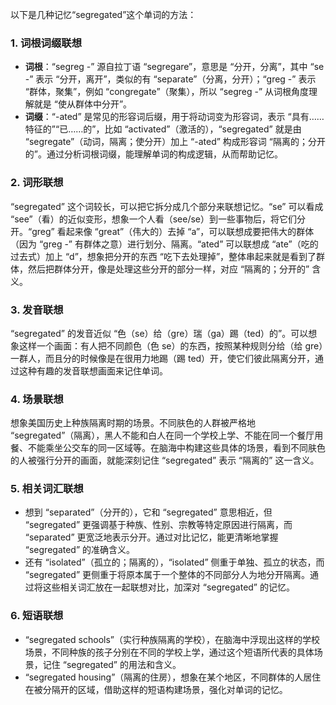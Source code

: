 以下是几种记忆“segregated”这个单词的方法：

### 1. 词根词缀联想
 - **词根**：“segreg -” 源自拉丁语 “segregare”，意思是 “分开，分离”，其中 “se -” 表示 “分开，离开”，类似的有 “separate”（分离，分开）；“greg -” 表示 “群体，聚集”，例如 “congregate”（聚集），所以 “segreg -” 从词根角度理解就是 “使从群体中分开”。
 - **词缀**：“-ated” 是常见的形容词后缀，用于将动词变为形容词，表示 “具有……特征的”“已……的”，比如 “activated”（激活的），“segregated” 就是由 “segregate”（动词，隔离；使分开）加上 “-ated” 构成形容词 “隔离的；分开的”。通过分析词根词缀，能理解单词的构成逻辑，从而帮助记忆。

### 2. 词形联想
 “segregated” 这个词较长，可以把它拆分成几个部分来联想记忆。“se” 可以看成 “see”（看）的近似变形，想象一个人看（see/se）到一些事物后，将它们分开。“greg” 看起来像 “great”（伟大的）去掉 “a”，可以联想成要把伟大的群体（因为 “greg -” 有群体之意）进行划分、隔离。“ated” 可以联想成 “ate”（吃的过去式）加上 “d”，想象把分开的东西 “吃下去处理掉”，整体串起来就是看到了群体，然后把群体分开，像是处理这些分开的部分一样，对应 “隔离的；分开的” 含义。

### 3. 发音联想
 “segregated” 的发音近似 “色（se）给（gre）瑞（ga）踢（ted）的”。可以想象这样一个画面：有人把不同颜色（色 se）的东西，按照某种规则分给（给 gre）一群人，而且分的时候像是在很用力地踢（踢 ted）开，使它们彼此隔离分开，通过这种有趣的发音联想画面来记住单词。

### 4. 场景联想
想象美国历史上种族隔离时期的场景。不同肤色的人群被严格地 “segregated”（隔离），黑人不能和白人在同一个学校上学、不能在同一个餐厅用餐、不能乘坐公交车的同一区域等。在脑海中构建这些具体的场景，看到不同肤色的人被强行分开的画面，就能深刻记住 “segregated” 表示 “隔离的” 这一含义。

### 5. 相关词汇联想
 - 想到 “separated”（分开的），它和 “segregated” 意思相近，但 “segregated” 更强调基于种族、性别、宗教等特定原因进行隔离，而 “separated” 更宽泛地表示分开。通过对比记忆，能更清晰地掌握 “segregated” 的准确含义。
 - 还有 “isolated”（孤立的；隔离的），“isolated” 侧重于单独、孤立的状态，而 “segregated” 更侧重于将原本属于一个整体的不同部分人为地分开隔离。通过将这些相关词汇放在一起联想对比，加深对 “segregated” 的记忆。

### 6. 短语联想
 - “segregated schools”（实行种族隔离的学校），在脑海中浮现出这样的学校场景，不同种族的孩子分别在不同的学校上学，通过这个短语所代表的具体场景，记住 “segregated” 的用法和含义。
 - “segregated housing”（隔离的住房），想象在某个地区，不同群体的人居住在被分隔开的区域，借助这样的短语构建场景，强化对单词的记忆。 